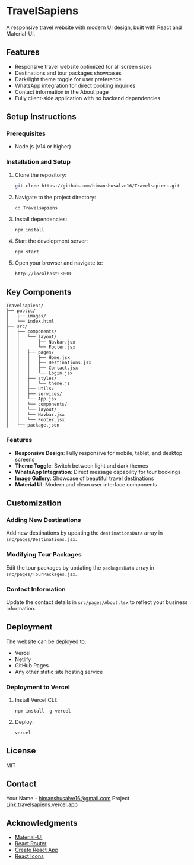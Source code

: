 # TravelSapiens

A responsive travel website with modern UI design, built with React and Material-UI.

## Features

- Responsive travel website optimized for all screen sizes
- Destinations and tour packages showcases
- Dark/light theme toggle for user preference
- WhatsApp integration for direct booking inquiries
- Contact information in the About page
- Fully client-side application with no backend dependencies

## Setup Instructions

### Prerequisites

- Node.js (v14 or higher)

### Installation and Setup

1. Clone the repository:
   ```bash
   git clone https://github.com/himanshusalve16/Travelsapiens.git
   ```

2. Navigate to the project directory:
   ```bash
   cd Travelsapiens
   ```

3. Install dependencies:
   ```
   npm install
   ```

4. Start the development server:
   ```
   npm start
   ```

5. Open your browser and navigate to:
   ```
   http://localhost:3000
   ```

## Key Components

```
Travelsapiens/
├── public/
│   ├── images/
│   └── index.html
├── src/
│   ├── components/
│   │   └── layout/
│   │       ├── Navbar.jsx
│   │       └── Footer.jsx
│   │   ├── pages/
│   │   │   ├── Home.jsx
│   │   │   ├── Destinations.jsx
│   │   │   ├── Contact.jsx
│   │   │   └── Login.jsx
│   │   ├── styles/
│   │   │   └── theme.js
│   │   ├── utils/
│   │   ├── services/
│   │   └── App.jsx
│   │   └── components/
│   │   └── layout/
│   │   └── Navbar.jsx
│   │   └── Footer.jsx
│   └── package.json
```

### Features
- **Responsive Design**: Fully responsive for mobile, tablet, and desktop screens
- **Theme Toggle**: Switch between light and dark themes
- **WhatsApp Integration**: Direct message capability for tour bookings
- **Image Gallery**: Showcase of beautiful travel destinations
- **Material UI**: Modern and clean user interface components

## Customization

### Adding New Destinations

Add new destinations by updating the `destinationsData` array in `src/pages/Destinations.jsx`.

### Modifying Tour Packages

Edit the tour packages by updating the `packagesData` array in `src/pages/TourPackages.jsx`.

### Contact Information

Update the contact details in `src/pages/About.tsx` to reflect your business information.

## Deployment

The website can be deployed to:
- Vercel
- Netlify
- GitHub Pages
- Any other static site hosting service

### Deployment to Vercel

1. Install Vercel CLI:
   ```
   npm install -g vercel
   ```

2. Deploy:
   ```
   vercel
   ```

## License

MIT

## Contact

Your Name - himanshusalve16@gmail.com
Project Link:travelsapiens.vercel.app

## Acknowledgments

- [Material-UI](https://mui.com/)
- [React Router](https://reactrouter.com/)
- [Create React App](https://create-react-app.dev/)
- [React Icons](https://react-icons.github.io/react-icons/)

